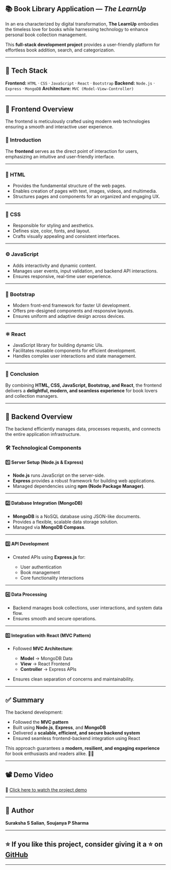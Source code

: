 
## 📚 Book Library Application — *The LearnUp*

In an era characterized by digital transformation, **The LearnUp** embodies the timeless love for books while harnessing technology to enhance personal book collection management.

This **full-stack development project** provides a user-friendly platform for effortless book addition, search, and categorization.

---

## 📌 Tech Stack

**Frontend:** `HTML` · `CSS` · `JavaScript` · `React` · `Bootstrap`
**Backend:** `Node.js` · `Express` · `MongoDB`
**Architecture:** `MVC (Model-View-Controller)`

---

## 🎨 Frontend Overview

The frontend is meticulously crafted using modern web technologies ensuring a smooth and interactive user experience.

### 📑 **Introduction**

The **frontend** serves as the direct point of interaction for users, emphasizing an intuitive and user-friendly interface.

---

### 🔹 **HTML**

* Provides the fundamental structure of the web pages.
* Enables creation of pages with text, images, videos, and multimedia.
* Structures pages and components for an organized and engaging UX.

---

### 🎨 **CSS**

* Responsible for styling and aesthetics.
* Defines size, color, fonts, and layout.
* Crafts visually appealing and consistent interfaces.

---

### ⚙️ **JavaScript**

* Adds interactivity and dynamic content.
* Manages user events, input validation, and backend API interactions.
* Ensures responsive, real-time user experience.

---

### 📱 **Bootstrap**

* Modern front-end framework for faster UI development.
* Offers pre-designed components and responsive layouts.
* Ensures uniform and adaptive design across devices.

---

### ⚛️ **React**

* JavaScript library for building dynamic UIs.
* Facilitates reusable components for efficient development.
* Handles complex user interactions and state management.

---

### 📌 **Conclusion**

By combining **HTML, CSS, JavaScript, Bootstrap, and React**, the frontend delivers a **delightful, modern, and seamless experience** for book lovers and collection managers.

---

## 🔧 Backend Overview

The backend efficiently manages data, processes requests, and connects the entire application infrastructure.

### 🛠️ **Technological Components**

#### 1️⃣ **Server Setup (Node.js & Express)**

* **Node.js** runs JavaScript on the server-side.
* **Express** provides a robust framework for building web applications.
* Managed dependencies using **npm (Node Package Manager)**.

---

#### 2️⃣ **Database Integration (MongoDB)**

* **MongoDB** is a NoSQL database using JSON-like documents.
* Provides a flexible, scalable data storage solution.
* Managed via **MongoDB Compass**.

---

#### 3️⃣ **API Development**

* Created APIs using **Express.js** for:

  * User authentication
  * Book management
  * Core functionality interactions

---

#### 4️⃣ **Data Processing**

* Backend manages book collections, user interactions, and system data flow.
* Ensures smooth and secure operations.

---

#### 5️⃣ **Integration with React (MVC Pattern)**

* Followed **MVC Architecture**:

  * **Model** → MongoDB Data
  * **View** → React Frontend
  * **Controller** → Express APIs
* Ensures clean separation of concerns and maintainability.

---

## ✅ Summary

The backend development:

* Followed the **MVC pattern**
* Built using **Node.js**, **Express**, and **MongoDB**
* Delivered a **scalable, efficient, and secure backend system**
* Ensured seamless frontend-backend integration using React

This approach guarantees a **modern, resilient, and engaging experience** for book enthusiasts and readers alike. 📖✨

---

## 📽️ Demo Video

🎥 [Click here to watch the project demo](https://drive.google.com/file/d/1EVBK-k8YLkMaYwHBE0JHsaeTodM-3Uc8/view)

---

## 📌 Author

**Suraksha S Salian**, **Soujanya P Sharma**

---

## ⭐ If you like this project, consider giving it a ⭐ on [GitHub](https://github.com/suraksha0244)

---
